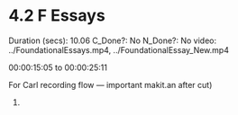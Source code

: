 # 4.2 F Essays

Duration (secs): 10.06
C_Done?: No
N_Done?: No
video: ../FoundationalEssays.mp4, ../FoundationalEssay_New.mp4

00:00:15:05 to 00:00:25:11

For Carl recording flow — important makit.an after cut)

1.